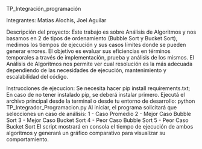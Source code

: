 TP_Integración_programación 

Integrantes: Matias Alochis, Joel Aguilar

Descripción del proyecto: Este trabajo es sobre Análisis de Algoritmos y nos basamos en 2 de tipos de ordenamiento (Bubble Sort y Bucket Sort), medimos los tiempos de ejecución y sus casos límites donde se pueden generar errores. El objetivo es evaluar sus eficiencias en términos temporales a través de implementación, prueba y análisis de los mismos. El Análisis de Algoritmos nos permite ver cual resolución es la más adecuada dependiendo de las necesidades de ejecución, mantenimiento y escalabilidad del código. 

Instrucciones de ejecucion:
 Se necesita hacer pip install requirements.txt;
 En caso de no tener instalado pip, se deberá instalar primero. 
 Ejecutá el archivo principal desde la terminal o desde tu entorno de desarrollo: python TP_Integrador_Programacion.py
 Al iniciar, el programa solicitará que selecciones un caso de análisis:
   1 - Caso Promedio
   2 - Mejor Caso Bubble Sort
   3 - Mejor Caso Bucket Sort
   4 - Peor Caso Bubble Sort
   5 - Peor Caso Bucket Sort
 El script mostrará en consola el tiempo de ejecución de ambos algoritmos y generará un gráfico comparativo para visualizar su comportamiento.
